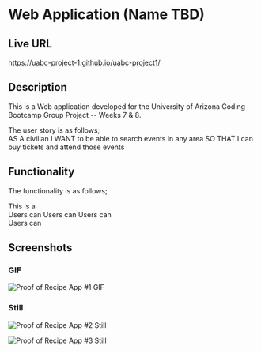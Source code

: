 # Web Application (Name TBD)

## Live URL
https://uabc-project-1.github.io/uabc-project1/

## Description
This is a Web application developed for the University of Arizona Coding Bootcamp Group Project -- Weeks 7 & 8. 

The user story is as follows;     
AS A civilian
I WANT to be able to search events in any area 
SO THAT I can buy tickets and attend those events   

## Functionality 
The functionality is as follows;   

This is a       
Users can 
Users can 
Users can    
Users can 


## Screenshots

### GIF
![Proof of Recipe App #1 GIF](./assets/doc/??? "Proof of Recipe App #1")

### Still
![Proof of Recipe App #2 Still](./assets/doc/??? "Proof of Recipe App #2")

![Proof of Recipe App #3 Still](./assets/doc/??? "Proof of Recipe App #3")


